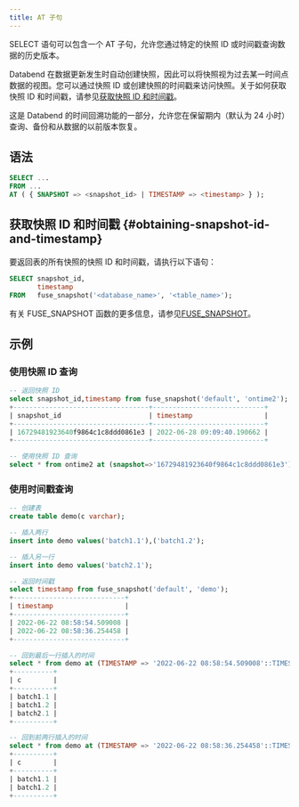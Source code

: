 ```yaml
---
title: AT 子句
---
```


SELECT 语句可以包含一个 AT 子句，允许您通过特定的快照 ID 或时间戳查询数据的历史版本。

Databend 在数据更新发生时自动创建快照，因此可以将快照视为过去某一时间点数据的视图。您可以通过快照 ID 或创建快照的时间戳来访问快照。关于如何获取快照 ID 和时间戳，请参见[获取快照 ID 和时间戳](#obtaining-snapshot-id-and-timestamp)。

这是 Databend 的时间回溯功能的一部分，允许您在保留期内（默认为 24 小时）查询、备份和从数据的以前版本恢复。

## 语法

```sql
SELECT ...
FROM ...
AT ( { SNAPSHOT => <snapshot_id> | TIMESTAMP => <timestamp> } );
```

## 获取快照 ID 和时间戳 {#obtaining-snapshot-id-and-timestamp}

要返回表的所有快照的快照 ID 和时间戳，请执行以下语句：

```sql
SELECT snapshot_id,
       timestamp
FROM   fuse_snapshot('<database_name>', '<table_name>');
```

有关 FUSE_SNAPSHOT 函数的更多信息，请参见[FUSE_SNAPSHOT](../../20-sql-functions/16-system-functions/fuse_snapshot.md)。

## 示例

### 使用快照 ID 查询

```sql
-- 返回快照 ID
select snapshot_id,timestamp from fuse_snapshot('default', 'ontime2');
+----------------------------------+----------------------------+
| snapshot_id                      | timestamp                  |
+----------------------------------+----------------------------+
| 16729481923640f9864c1c8ddd0861e3 | 2022-06-28 09:09:40.190662 |
+----------------------------------+----------------------------+

-- 使用快照 ID 查询
select * from ontime2 at (snapshot=>'16729481923640f9864c1c8ddd0861e3');
```

### 使用时间戳查询

```sql
-- 创建表
create table demo(c varchar);

-- 插入两行
insert into demo values('batch1.1'),('batch1.2');

-- 插入另一行
insert into demo values('batch2.1');

-- 返回时间戳
select timestamp from fuse_snapshot('default', 'demo');
+----------------------------+
| timestamp                  |
+----------------------------+
| 2022-06-22 08:58:54.509008 |
| 2022-06-22 08:58:36.254458 |
+----------------------------+

-- 回到最后一行插入的时间
select * from demo at (TIMESTAMP => '2022-06-22 08:58:54.509008'::TIMESTAMP);
+----------+
| c        |
+----------+
| batch1.1 |
| batch1.2 |
| batch2.1 |
+----------+

-- 回到前两行插入的时间
select * from demo at (TIMESTAMP => '2022-06-22 08:58:36.254458'::TIMESTAMP);
+----------+
| c        |
+----------+
| batch1.1 |
| batch1.2 |
+----------+
```
